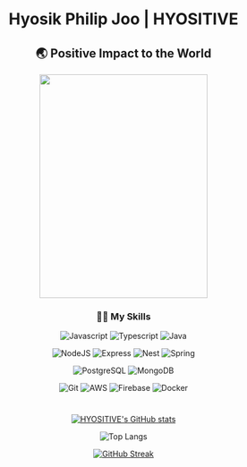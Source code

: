 <div align="center">
 
# Hyosik Philip Joo | HYOSITIVE 
  
## 🌏 Positive Impact to the World
<img src="https://user-images.githubusercontent.com/21357387/169088330-7aa77d6b-b3ec-4ad9-a071-243658ea26ed.jpg" width="300" height="400">  
 
### 👨‍💻 My Skills

 ![Javascript](https://img.shields.io/badge/Javascript-F7DF1E?style=for-the-badge&logo=javascript&logoColor=white)
 ![Typescript](https://img.shields.io/badge/Typescript-3178C6?style=for-the-badge&logo=typescript&logoColor=white)
 ![Java](https://img.shields.io/badge/Java-007396.svg?style=for-the-badge&logo=java&logoColor=white)
 
 ![NodeJS](https://img.shields.io/badge/Node.js-6DA55F?style=for-the-badge&logo=node.js&logoColor=white)
 ![Express](https://img.shields.io/badge/Express-000000?style=for-the-badge&logo=express&logoColor=white)
 ![Nest](https://img.shields.io/badge/Nest-E0234E?style=for-the-badge&logo=nestjs&logoColor=white)
 ![Spring](https://img.shields.io/badge/Spring-%236DB33F.svg?style=for-the-badge&logo=spring&logoColor=white)  
 
 ![PostgreSQL](https://img.shields.io/badge/PostgreSQL-4169E1.svg?style=for-the-badge&logo=postgresql&logoColor=white) 
 ![MongoDB](https://img.shields.io/badge/MongoDB-47A248.svg?style=for-the-badge&logo=mongodb&logoColor=white)  
 
 ![Git](https://img.shields.io/badge/Git-F05032.svg?style=for-the-badge&logo=git&logoColor=white)
 ![AWS](https://img.shields.io/badge/AWS-%23FF9900.svg?style=for-the-badge&logo=amazon-aws&logoColor=white)
 ![Firebase](https://img.shields.io/badge/Firebase-FFCA28.svg?style=for-the-badge&logo=firebase&logoColor=white)
 ![Docker](https://img.shields.io/badge/Docker-2496ED.svg?style=for-the-badge&logo=docker&logoColor=white)  
 
 #
 
 [![HYOSITIVE's GitHub stats](https://github-readme-stats.vercel.app/api?username=HYOSITIVE&show_icons=true&hide=stars)](https://github.com/anuraghazra/github-readme-stats)  
   
 ![Top Langs](https://github-readme-stats.vercel.app/api/top-langs/?username=HYOSITIVE&layout=compact&theme=default)  
   
 [![GitHub Streak](http://github-readme-streak-stats.herokuapp.com?user=HYOSITIVE&date_format=M%20j%5B%2C%20Y%5D)](https://git.io/streak-stats)  
 
</div>


<!--
**HYOSITIVE/HYOSITIVE** is a  _special_ ✨ repository because its `README.md` (this file) appears on your GitHub profile.

Here are some ideas to get you started:

- 🔭 I’m currently working on ...
- 🌱 I’m currently learning ...
- 👯 I’m looking to collaborate on ...
- 🤔 I’m looking for help with ...
- 💬 Ask me about ...
- 📫 How to reach me: ...
- 😄 Pronouns: ...
- ⚡ Fun fact: ...
-->
